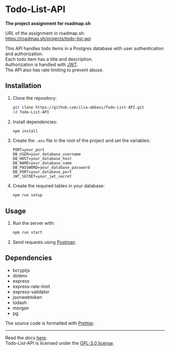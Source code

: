 # Todo-List-API

**The project assignment for roadmap.sh**

URL of the assignment in roadmap.sh:  
https://roadmap.sh/projects/todo-list-api

This API handles todo items in a Postgres database with user authentication and
authorization.  
Each todo item has a title and description.  
Authorization is handled with [JWT](https://www.jwt.io/).  
The API also has rate limiting to prevent abuse.

## Installation

1. Clone the repository:

   ```sh
   git clone https://github.com/ilia-abbasi/Todo-List-API.git
   cd Todo-List-API
   ```

2. Install dependencies:

   ```sh
   npm install
   ```

3. Create the `.env` file in the root of the project and set the variables:

   ```env
   PORT=your_port
   DB_USER=your_database_username
   DB_HOST=your_database_host
   DB_NAME=your_database_name
   DB_PASSWORD=your_database_password
   DB_PORT=your_database_port
   JWT_SECRET=your_jwt_secret
   ```

4. Create the required tables in your database:

   ```sh
   npm run setup
   ```

## Usage

1. Run the server with:

   ```sh
   npm run start
   ```

2. Send requests using [Postman](https://www.postman.com/).

## Dependencies

- bcryptjs
- dotenv
- express
- express-rate-limit
- express-validator
- jsonwebtoken
- lodash
- morgan
- pg

The source code is formatted with [Prettier](https://prettier.io/).

---

Read the docs
[here](https://github.com/ilia-abbasi/Todo-List-API/blob/main/misc/Documentation.md).  
Todo-List-API is licensed under the
[GPL-3.0 license](https://github.com/ilia-abbasi/Todo-List-API/blob/main/LICENSE).
